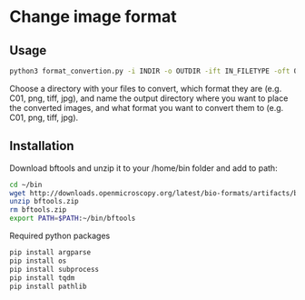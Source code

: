 # Change image format

## Usage
```bash
python3 format_convertion.py -i INDIR -o OUTDIR -ift IN_FILETYPE -oft OUT_FILETYPE
```
Choose a directory with your files to convert, which format they are (e.g. C01, png, tiff, jpg), and name the output directory where you want to place the converted images, and what format you want to convert them to (e.g. C01, png, tiff, jpg).



## Installation

Download bftools and unzip it to your /home/bin folder and add to path:

```bash
cd ~/bin
wget http://downloads.openmicroscopy.org/latest/bio-formats/artifacts/bftools.zip
unzip bftools.zip
rm bftools.zip
export PATH=$PATH:~/bin/bftools
```

Required python packages
```python
pip install argparse
pip install os
pip install subprocess
pip install tqdm
pip install pathlib
```

